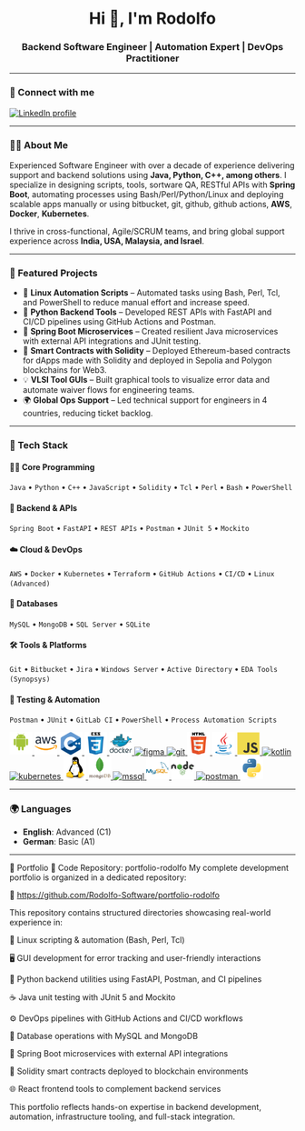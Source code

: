 <h1 align="center">Hi 👋, I'm Rodolfo </h1>
<h3 align="center">Backend Software Engineer | Automation Expert | DevOps Practitioner</h3>

---

### 🔗 Connect with me
<p align="left">
<a href="https://www.linkedin.com/in/rodolfo-vlsi-software" target="blank">
  <img align="center" src="https://raw.githubusercontent.com/rahuldkjain/github-profile-readme-generator/master/src/images/icons/Social/linked-in-alt.svg" alt="LinkedIn profile" height="30" width="40" />
</a>
</p>

---

### 🧑‍💼 About Me

Experienced Software Engineer with over a decade of experience delivering support and backend solutions using **Java, Python, C++, among others**. I specialize in designing scripts, tools, sortware QA, RESTful APIs with **Spring Boot**, automating processes using Bash/Perl/Python/Linux and deploying scalable apps manually or using bitbucket, git, github, github actions, **AWS**, **Docker**, **Kubernetes**.

I thrive in cross-functional, Agile/SCRUM teams, and bring global support experience across **India, USA, Malaysia, and Israel**. 

---

### 📌 Featured Projects

- 🔧 **Linux Automation Scripts** – Automated tasks using Bash, Perl, Tcl, and PowerShell to reduce manual effort and increase speed.
- 🐍 **Python Backend Tools** – Developed REST APIs with FastAPI and CI/CD pipelines using GitHub Actions and Postman.
- 🌱 **Spring Boot Microservices** – Created resilient Java microservices with external API integrations and JUnit testing.
- 🔐 **Smart Contracts with Solidity** – Deployed Ethereum-based contracts for dApps made with Solidity and deployed in Sepolia and Polygon blockchains for Web3.
- 💡 **VLSI Tool GUIs** – Built graphical tools to visualize error data and automate waiver flows for engineering teams.
- 🌍 **Global Ops Support** – Led technical support for engineers in 4 countries, reducing ticket backlog.

---

### 🧰 Tech Stack

#### 👨‍💻 Core Programming
`Java` • `Python` • `C++` • `JavaScript` • `Solidity` • `Tcl` • `Perl` • `Bash` • `PowerShell`

#### 🧱 Backend & APIs
`Spring Boot` • `FastAPI` • `REST APIs` • `Postman` • `JUnit 5` • `Mockito`

#### ☁️ Cloud & DevOps
`AWS` • `Docker` • `Kubernetes` • `Terraform` • `GitHub Actions` • `CI/CD` • `Linux (Advanced)`

#### 💾 Databases
`MySQL` • `MongoDB` • `SQL Server` • `SQLite`

#### 🛠️ Tools & Platforms
`Git` • `Bitbucket` • `Jira` • `Windows Server` • `Active Directory` • `EDA Tools (Synopsys)`

#### 🧪 Testing & Automation
`Postman` • `JUnit` • `GitLab CI` • `PowerShell` • `Process Automation Scripts`


<p align="left">
  
  <a href="https://developer.android.com" target="_blank" rel="noreferrer">
    <img src="https://raw.githubusercontent.com/devicons/devicon/master/icons/android/android-original-wordmark.svg" alt="android" width="40" height="40"/>
  </a>
  <a href="https://aws.amazon.com" target="_blank" rel="noreferrer">
    <img src="https://raw.githubusercontent.com/devicons/devicon/master/icons/amazonwebservices/amazonwebservices-original-wordmark.svg" alt="aws" width="40" height="40"/>
  </a>
  <a href="https://www.w3schools.com/cpp/" target="_blank" rel="noreferrer">
    <img src="https://raw.githubusercontent.com/devicons/devicon/master/icons/cplusplus/cplusplus-original.svg" alt="cplusplus" width="40" height="40"/>
  </a>
  <a href="https://www.w3schools.com/css/" target="_blank" rel="noreferrer">
    <img src="https://raw.githubusercontent.com/devicons/devicon/master/icons/css3/css3-original-wordmark.svg" alt="css3" width="40" height="40"/>
  </a>
  <a href="https://www.docker.com/" target="_blank" rel="noreferrer">
    <img src="https://raw.githubusercontent.com/devicons/devicon/master/icons/docker/docker-original-wordmark.svg" alt="docker" width="40" height="40"/>
  </a>
  <a href="https://www.figma.com/" target="_blank" rel="noreferrer">
    <img src="https://www.vectorlogo.zone/logos/figma/figma-icon.svg" alt="figma" width="40" height="40"/>
  </a>
  <a href="https://git-scm.com/" target="_blank" rel="noreferrer">
    <img src="https://www.vectorlogo.zone/logos/git-scm/git-scm-icon.svg" alt="git" width="40" height="40"/>
  </a>
  <a href="https://www.w3.org/html/" target="_blank" rel="noreferrer">
    <img src="https://raw.githubusercontent.com/devicons/devicon/master/icons/html5/html5-original-wordmark.svg" alt="html5" width="40" height="40"/>
  </a>
  <a href="https://www.java.com" target="_blank" rel="noreferrer">
    <img src="https://raw.githubusercontent.com/devicons/devicon/master/icons/java/java-original.svg" alt="java" width="40" height="40"/>
  </a>
  <a href="https://developer.mozilla.org/en-US/docs/Web/JavaScript" target="_blank" rel="noreferrer">
    <img src="https://raw.githubusercontent.com/devicons/devicon/master/icons/javascript/javascript-original.svg" alt="javascript" width="40" height="40"/>
  </a>
  <a href="https://kotlinlang.org" target="_blank" rel="noreferrer">
    <img src="https://www.vectorlogo.zone/logos/kotlinlang/kotlinlang-icon.svg" alt="kotlin" width="40" height="40"/>
  </a>
  <a href="https://kubernetes.io" target="_blank" rel="noreferrer">
    <img src="https://www.vectorlogo.zone/logos/kubernetes/kubernetes-icon.svg" alt="kubernetes" width="40" height="40"/>
  </a>
  <a href="https://www.linux.org/" target="_blank" rel="noreferrer">
    <img src="https://raw.githubusercontent.com/devicons/devicon/master/icons/linux/linux-original.svg" alt="linux" width="40" height="40"/>
  </a>
  <a href="https://www.mongodb.com/" target="_blank" rel="noreferrer">
    <img src="https://raw.githubusercontent.com/devicons/devicon/master/icons/mongodb/mongodb-original-wordmark.svg" alt="mongodb" width="40" height="40"/>
  </a>
  <a href="https://www.microsoft.com/en-us/sql-server" target="_blank" rel="noreferrer">
    <img src="https://www.svgrepo.com/show/303229/microsoft-sql-server-logo.svg" alt="mssql" width="40" height="40"/>
  </a>
  <a href="https://www.mysql.com/" target="_blank" rel="noreferrer">
    <img src="https://raw.githubusercontent.com/devicons/devicon/master/icons/mysql/mysql-original-wordmark.svg" alt="mysql" width="40" height="40"/>
  </a>
  <a href="https://nodejs.org" target="_blank" rel="noreferrer">
    <img src="https://raw.githubusercontent.com/devicons/devicon/master/icons/nodejs/nodejs-original-wordmark.svg" alt="nodejs" width="40" height="40"/>
  </a>
  <a href="https://postman.com" target="_blank" rel="noreferrer">
    <img src="https://www.vectorlogo.zone/logos/getpostman/getpostman-icon.svg" alt="postman" width="40" height="40"/>
  </a>
  <a href="https://www.python.org" target="_blank" rel="noreferrer">
    <img src="https://raw.githubusercontent.com/devicons/devicon/master/icons/python/python-original.svg" alt="python" width="40" height="40"/>
  </a>

</p>

---

### 🌍 Languages

- **English**: Advanced (C1)  
- **German**: Basic (A1)

---

📂 Portfolio
🧠 Code Repository: portfolio-rodolfo
My complete development portfolio is organized in a dedicated repository:

📁 https://github.com/Rodolfo-Software/portfolio-rodolfo



This repository contains structured directories showcasing real-world experience in:

🔧 Linux scripting & automation (Bash, Perl, Tcl)

🖥️ GUI development for error tracking and user-friendly interactions

🐍 Python backend utilities using FastAPI, Postman, and CI pipelines

☕ Java unit testing with JUnit 5 and Mockito

⚙️ DevOps pipelines with GitHub Actions and CI/CD workflows

🧬 Database operations with MySQL and MongoDB

🌱 Spring Boot microservices with external API integrations

🔐 Solidity smart contracts deployed to blockchain environments

🌐 React frontend tools to complement backend services

This portfolio reflects hands-on expertise in backend development, automation, infrastructure tooling, and full-stack integration.










